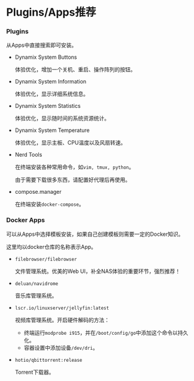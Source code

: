 # Plugins/Apps推荐

### Plugins

从Apps中直接搜索即可安装。

* Dynamix System Buttons

  体验优化，增加一个关机、重启、操作阵列的按钮。

* Dynamix System Information

  体验优化，显示详细系统信息。

* Dynamix System Statistics

  体验优化，显示随时间的系统资源统计。

* Dynamix System Temperature

  体验优化，显示主板、CPU温度以及风扇转速。

* Nerd Tools

  在终端安装各种常用命令，如`vim, tmux, python`。

  由于需要下载很多东西，请配置好代理后再使用。

* compose.manager

  在终端安装`docker-compose`。



### Docker Apps

可以从Apps中选择模板安装，如果自己创建模板则需要一定的Docker知识。

这里均以docker仓库的名称表示App。

* `filebrowser/filebrowser`

  文件管理系统。优美的Web UI，补全NAS体验的重要环节，强烈推荐！

* `deluan/navidrome`

  音乐库管理系统。

* `lscr.io/linuxserver/jellyfin:latest`

  视频库管理系统。开启硬件解码的方法：

  * 终端运行`modprobe i915`，并在`/boot/config/go`中添加这个命令以持久化。
  * 容器设置中添加设备`/dev/dri`。

* `hotio/qbittorrent:release`

  Torrent下载器。





